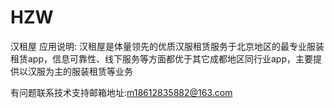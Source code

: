 # HZW
汉租屋
应用说明: 汉租屋是体量领先的优质汉服租赁服务于北京地区的最专业服装租赁app，信息可靠性、线下服务等方面都优于其它成都地区同行业app，主要提供以汉服为主的服装租赁等业务

有问题联系技术支持邮箱地址:m18612835882@163.com
